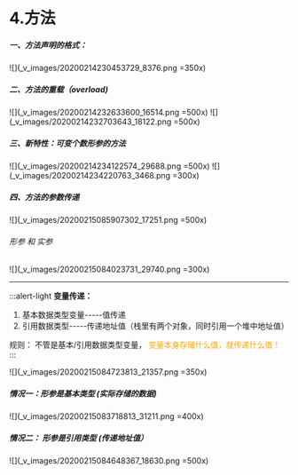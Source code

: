 # 4.方法
##### 一、方法声明的格式：
![](_v_images/20200214230453729_8376.png =350x)

##### 二、方法的重载（overload)
![](_v_images/20200214232633600_16514.png =500x)
![](_v_images/20200214232703643_18122.png =500x)
##### 三、新特性：可变个数形参的方法 
![](_v_images/20200214234122574_29688.png =500x)
![](_v_images/20200214234220763_3468.png =300x)
##### 四、方法的参数传递
![](_v_images/20200215085907302_17251.png =500x)

###### 形参 和 实参
![](_v_images/20200215084023731_29740.png =300x)
***
:::alert-light
**变量传递：**
1. 基本数据类型变量-----值传递
2. 引用数据类型-----传递地址值（栈里有两个对象，同时引用一个堆中地址值）

规则： 不管是基本/引用数据类型变量， <font color=orange>变量本身存储什么值，就传递什么值！</font>
:::

![](_v_images/20200215084723813_21357.png =350x)
##### 情况一：形参是基本类型 (实际存储的数据)
![](_v_images/20200215083718813_31211.png =400x)
##### 情况二： 形参是引用类型 (传递地址值）
![](_v_images/20200215084648367_18630.png =500x)